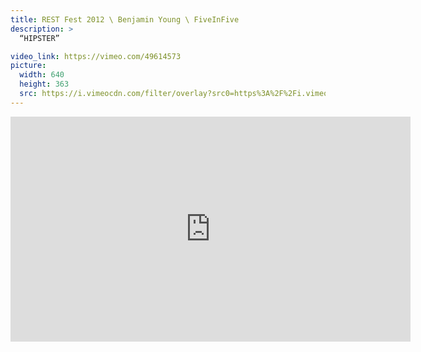 ```yaml
---
title: REST Fest 2012 \ Benjamin Young \ FiveInFive
description: >
  “HIPSTER”

video_link: https://vimeo.com/49614573
picture:
  width: 640
  height: 363
  src: https://i.vimeocdn.com/filter/overlay?src0=https%3A%2F%2Fi.vimeocdn.com%2Fvideo%2F342379319_640x363.jpg&src1=http%3A%2F%2Ff.vimeocdn.com%2Fp%2Fimages%2Fcrawler_play.png
---
```

<iframe src="https://player.vimeo.com/video/49614573?title=0&byline=0&portrait=0&badge=0&autopause=0&player_id=0" width="640" height="360" frameborder="0" title="REST Fest 2012 \ Benjamin Young \ FiveInFive" webkitallowfullscreen mozallowfullscreen allowfullscreen></iframe>